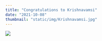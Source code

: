 ```yaml
---
title: "Congratulations to Krishnavamsi"
date: "2021-10-08"
thumbnail: "static/img/Krishnavamsi.jpg"
---
```


![](images/Krishnavamsi-300x300.jpg)
